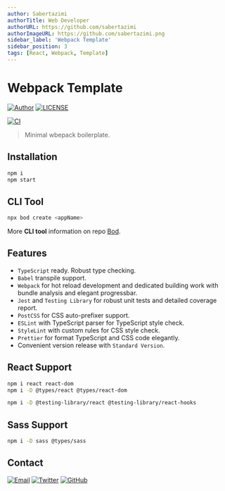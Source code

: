 ```yaml
---
author: Sabertazimi
authorTitle: Web Developer
authorURL: https://github.com/sabertazimi
authorImageURL: https://github.com/sabertazimi.png
sidebar_label: 'Webpack Template'
sidebar_position: 3
tags: [React, Webpack, Template]
---
```


# Webpack Template

[![Author](https://img.shields.io/badge/author-sabertaz-lightgrey?style=for-the-badge)](https://github.com/sabertazimi)
[![LICENSE](https://img.shields.io/github/license/sabertazimi/bod?style=for-the-badge)](https://raw.githubusercontent.com/sabertazimi/bod/main/LICENSE)

[![CI](https://img.shields.io/github/actions/workflow/status/sabertazimi/bod/ci.yml?branch=main&style=for-the-badge&logo=github)](https://github.com/sabertazimi/bod/actions/workflows/ci.yml)

> Minimal wbepack boilerplate.

## Installation

```bash
npm i
npm start
```

## CLI Tool

```bash
npx bod create <appName>
```

More **CLI tool** information
on repo [Bod](https://github.com/sabertazimi/bod).

## Features

- `TypeScript` ready. Robust type checking.
- `Babel` transpile support.
- `Webpack` for hot reload development and dedicated building work
  with bundle analysis and elegant progressbar.
- `Jest` and `Testing Library` for robust unit tests and detailed coverage report.
- `PostCSS` for CSS auto-prefixer support.
- `ESLint` with TypeScript parser for TypeScript style check.
- `StyleLint` with custom rules for CSS style check.
- `Prettier` for format TypeScript and CSS code elegantly.
- Convenient version release with `Standard Version`.

## React Support

```bash
npm i react react-dom
npm i -D @types/react @types/react-dom
```

```bash
npm i -D @testing-library/react @testing-library/react-hooks
```

## Sass Support

```bash
npm i -D sass @types/sass
```

## Contact

[![Email](https://img.shields.io/badge/-Gmail-ea4335?style=for-the-badge&logo=gmail&logoColor=white)](mailto:sabertazimi@gmail.com)
[![Twitter](https://img.shields.io/badge/-Twitter-1da1f2?style=for-the-badge&logo=twitter&logoColor=white)](https://twitter.com/sabertazimi)
[![GitHub](https://img.shields.io/badge/-GitHub-181717?style=for-the-badge&logo=github&logoColor=white)](https://github.com/sabertazimi)
